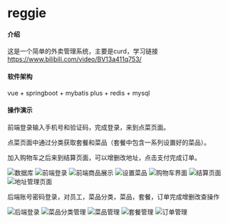 # reggie

#### 介绍
这是一个简单的外卖管理系统，主要是curd，学习链接 https://www.bilibili.com/video/BV13a411q753/

#### 软件架构
vue + springboot + mybatis plus + redis + mysql


#### 操作演示
前端登录输入手机号和验证码，完成登录，来到点菜页面。

点菜页面中通过分类获取套餐和菜品（套餐中包含一系列设置好的菜品）。

加入购物车之后来到结算页面，可以增删改地址，点击支付完成订单。

![数据库](https://gitee.com/tao_yihao/picture-address/raw/master/image.png "屏幕截图")
![前端登录](https://foruda.gitee.com/images/1690801769317205091/419a5321_7521115.png "屏幕截图")
![前端商品展示](https://foruda.gitee.com/images/1690801731794883714/6aaa94b9_7521115.png "屏幕截图")
![设置菜品](https://foruda.gitee.com/images/1690804090633064830/a1a5ccdd_7521115.png "屏幕截图")
![购物车界面](https://foruda.gitee.com/images/1690807091251705005/8e3cd8b6_7521115.png "屏幕截图")
![结算页面](https://foruda.gitee.com/images/1690807115604790614/625ad9cf_7521115.png "屏幕截图")
![地址管理页面](https://foruda.gitee.com/images/1690807134106758229/a6e582f8_7521115.png "屏幕截图")


后端账号密码登录，对员工，菜品分类，菜品，套餐，订单完成增删改查操作

![后端登录](https://foruda.gitee.com/images/1690807180796569220/ec0eb0d1_7521115.png "屏幕截图")
![菜品分类管理](https://foruda.gitee.com/images/1690807884595364862/5cee27ca_7521115.png "屏幕截图")
![菜品管理](https://foruda.gitee.com/images/1690807927813540074/158e78d0_7521115.png "屏幕截图")
![套餐管理](https://foruda.gitee.com/images/1690807963365832272/4adf1401_7521115.png "屏幕截图")
![订单管理](https://foruda.gitee.com/images/1690808000486898487/e33ed9ba_7521115.png "屏幕截图")
